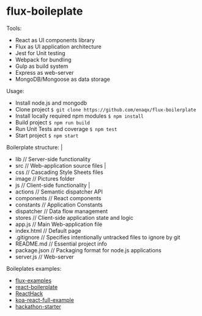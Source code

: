 flux-boileplate
===


Tools:
 * React as UI components library
 * Flux as UI application architecture
 * Jest for Unit testing
 * Webpack for bundling
 * Gulp as build system
 * Express as web-server
 * MongoDB/Mongoose as data storage

Usage:
 * Install node.js and mongodb
 * Clone project
  `$ git clone https://github.com/enaqx/flux-boilerplate`
 * Install locally required npm modules
  `$ npm install`
 * Build project
  `$ npm run build`
 * Run Unit Tests and coverage
  `$ npm test`
 * Start project
  `$ npm start`


 Boilerplate structure:
 |
 + lib            // Server-side functionality
 + src            // Web-application source files
  |
  + css           // Cascading Style Sheets files
  + image         // Pictures folder
  + js            // Client-side functionality
   |
   + actions      // Semantic dispatcher API
   + components   // React components
   + constants    // Application Constants
   + dispatcher   // Data flow management
   + stores       // Client-side application state and logic
   + app.js       // Main Web-application file
  + index.html    // Default page
 + .gitignore     // Specifies intentionally untracked files to ignore by git
 + README.md      // Essential project info
 + package.json   // Packaging format for node.js applications
 + server.js      // Web-server



Boileplates examples:
 * [flux-examples](https://github.com/facebook/flux/tree/master/examples)
 * [react-boilerplate](https://github.com/petehunt/react-boilerplate)
 * [ReactHack](https://github.com/petehunt/ReactHack)
 * [koa-react-full-example](https://github.com/dozoisch/koa-react-full-example)
 * [hackathon-starter](https://github.com/sahat/hackathon-starter)